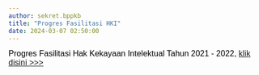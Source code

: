 ```yaml
---
author: sekret.bppkb
title: "Progres Fasilitasi HKI"
date: 2024-03-07 02:50:00
---
```

<p class="MsoNormal" style="margin-bottom: 0cm;"><span style="font-size: 12.0pt; line-height: 107%; font-family: 'Arial',sans-serif; color: black;">Progres Fasilitasi Hak Kekayaan Intelektual Tahun 2021 - 2022,&nbsp;</span><span style="font-size: 12.0pt; line-height: 107%; font-family: 'Arial',sans-serif;"><a style="font-variant-ligatures: normal; font-variant-caps: normal; orphans: 2; text-align: start; widows: 2; -webkit-text-stroke-width: 0px; word-spacing: 0px;" href="https://drive.google.com/file/d/1urHqffPnFzcyz-D4nQVVPZ4MDr64wHsB/view?usp=sharing">klik disini &gt;&gt;&gt;</a></span></p>

